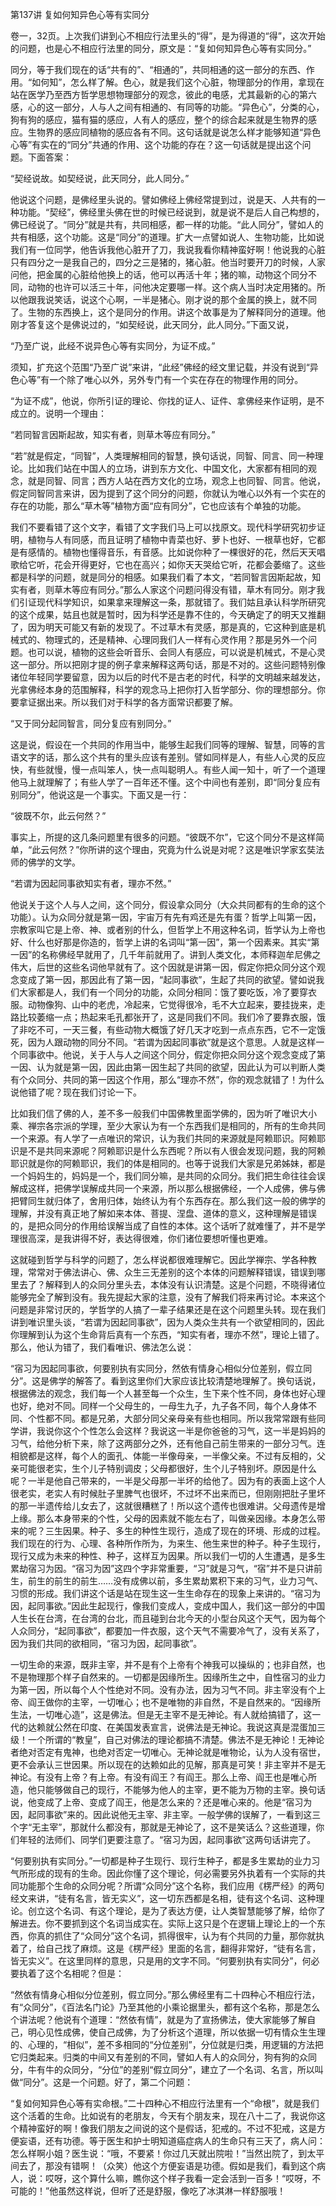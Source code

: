 第137讲 复如何知异色心等有实同分

卷一，32页。上次我们讲到心不相应行法里头的“得”，是为得道的“得”，这次开始的问题，也是心不相应行法里的同分，原文是：“复如何知异色心等有实同分。”

同分，等于我们现在的话“共有的”、“相通的”，共同相通的这一部分的东西、作用。“如何知”，怎么样了解。色心，就是我们这个心脏，物理部分的作用，拿现在站在医学乃至西方哲学思想物理部分的观念，彼此的电感，尤其最新的心的第六感，心的这一部分，人与人之间有相通的、有同等的功能。“异色心”，分类的心，狗有狗的感应，猫有猫的感应，人有人的感应，整个的综合起来就是生物界的感应。生物界的感应同植物的感应各有不同。这句话就是说怎么样才能够知道“异色心等”有实在的“同分”共通的作用、这个功能的存在？这一句话就是提出这个问题。下面答案：

“契经说故。如契经说，此天同分，此人同分。”

他说这个问题，是佛经里头说的。譬如佛经上佛经常提到过，说是天、人共有的一种功能。“契经”，佛经里头佛在世的时候已经说到，就是说不是后人自己构想的，佛已经说了。“同分”就是共有，共同相感，都一样的功能。“此人同分”，譬如人的共有相感，这个功能。这是“同分”的道理。扩大一点譬如说人、生物功能，比如说我们有一位同学，他告诉我他心脏开了刀，我说我看你精神蛮好啊！他说我的心脏只有四分之一是我自己的，四分之三是猪的，猪心脏。他当时要开刀的时候，人家问他，把金属的心脏给他换上的话，他可以再活十年；猪的嘛，动物这个同分不同，动物的也许可以活三十年，问他决定要哪一样。这个病人当时决定用猪的。所以他跟我说笑话，说这个心啊，一半是猪心。刚才说的那个金属的换上，就不同了。生物的东西换上，这个是同分的作用。讲这个故事是为了解释同分的道理。他刚才答复这个是佛说过的，“如契经说，此天同分，此人同分。”下面又说，

“乃至广说，此经不说异色心等有实同分，为证不成。”

须知，扩充这个范围“乃至广说”来讲，“此经”佛经的经文里记载，并没有说到“异色心等”有一个除了唯心以外，另外专门有一个实在存在的物理作用的同分。

“为证不成”，他说，你所引证的理论、你找的证人、证件、拿佛经来作证明，是不成立的。说明一个理由：

“若同智言因斯起故，知实有者，则草木等应有同分。”

“若”就是假定，“同智”，人类理解相同的智慧，换句话说，同智、同言、同一种理论。比如我们站在中国人的立场，讲到东方文化、中国文化，大家都有相同的观念，就是同智、同言；西方人站在西方文化的立场，观念上也同智、同言。他说，假定同智同言来讲，因为提到了这个同分的问题，你就认为唯心以外有一个实在的存在的功能，那么“草木等”植物方面“应有同分”，它也应该有个单独的功能。

我们不要看错了这个文字，看错了文字我们马上可以找原文。现代科学研究初步证明，植物与人有同感，而且证明了植物中青菜也好、萝卜也好、一根草也好，它都是有感情的。植物也懂得音乐，有音感。比如说你种了一棵很好的花，然后天天唱歌给它听，花会开得更好，它也在高兴；如你天天哭给它听，花都会萎缩了。这些都是科学的问题，就是同分的相感。如果我们看了本文，“若同智言因斯起故，知实有者，则草木等应有同分。”那么人家这个问题问得没有错，草木有同分。刚才我们引证现代科学知识，如果拿来理解这一条，那就错了。我们姑且承认科学所研究的这个成果，姑且也就是暂时，因为科学还是靠不住的，今天确定了的明天又推翻了，因为明天可能又有新的发现了。不过草木有灵感，那是真的，它这种到底是机械式的、物理式的，还是精神、心理同我们人一样有心灵作用？那是另外一个问题。也可以说，植物的这些会听音乐、会同人有感应，可以说是机械式，不是心灵这一部分。所以把刚才提的例子拿来解释这两句话，那是不对的。这些问题特别像诸位年轻同学要留意，因为以后的时代不是古老的时代，科学的文明越来越发达，光拿佛经本身的范围解释，科学的观念马上把你打入哲学部分、你的理想部分。你要拿证据出来。所以我们对于科学的各方面常识都要了解。

“又于同分起同智言，同分复应有别同分。”

这是说，假设在一个共同的作用当中，能够生起我们同等的理解、智慧，同等的言语文字的话，那么这个共有的里头应该有差别。譬如同样是人，有些人心灵的反应快，有些就慢，慢一点叫笨人，快一点叫聪明人。有些人闻一知十，听了一个道理他马上就理解了；有些人学了一百年还不懂。这个中间也有差别，即“同分复应有别同分”，他说这是一个事实。下面又是一行：

“彼既不尔，此云何然？”

事实上，所提的这几条问题里有很多的问题。“彼既不尔”，它这个同分不是这样简单，“此云何然？”你所讲的这个理由，究竟为什么说是对呢？这是唯识学家玄奘法师的佛学的文学。

“若谓为因起同事欲知实有者，理亦不然。”

他说关于这个人与人之间，这个同分，假设拿众同分（大众共同都有的生命的这个功能）。认为众同分就是第一因，宇宙万有先有鸡还是先有蛋？哲学上叫第一因，宗教家叫它是上帝、神、或者别的什么，但哲学上不用这种名词，哲学认为上帝也好、什么也好那是你造的，哲学上讲的名词叫“第一因”，第一个因素来。其实“第一因”的名称佛经早就用了，几千年前就用了。讲到人类文化，本师释迦牟尼佛之伟大，后世的这些名词他早就有了。这个因就是讲第一因，假定你把众同分这个观念变成了第一因，那因此有了第一因，“起同事欲”，生起了共同的欲望。譬如说我们大家都是人，我们有一个同分的功能，众同分相同：饿了要吃饭，冷了要穿衣服。动物像狗、山中的老虎，冷起来，它觉得很冷，毛不大立起来，要挂拢来，走路比较萎缩一点；热起来毛孔都张开了，这是同我们不同。我们冷了要靠衣服，饿了非吃不可，一天三餐，有些动物大概饿了好几天才吃到一点点东西，它不一定饿死，因为人跟动物的同分不同。“若谓为因起同事欲”就是这个意思。人就是这样一个同事欲中。他说，关于人与人之间这个同分，假定你把众同分这个观念变成了第一因、认为就是第一因，因此由第一因生起了共同的欲望，因此认为可以判断人类有个众同分、共同的第一因这个作用，那么“理亦不然”，你的观念就错了！为什么说他错了呢？现在我们讨论一下。

比如我们信了佛的人，差不多一般我们中国佛教里面学佛的，因为听了唯识大小乘、禅宗各宗派的学理，至少大家认为有一个东西我们是相同的，所有的生命共同一个来源。有人学了一点唯识的常识，认为我们共同的来源就是阿赖耶识。阿赖耶识是不是共同来源呢？阿赖耶识是什么东西呢？所以有人很会发现问题，我的阿赖耶识就是你的阿赖耶识，我们的体是相同的。也等于说我们大家是兄弟姊妹，都是一个妈妈生的，妈妈是一个，我们同分嘛，是共同的众同分。我们把生命往往会误解成这样，把佛学误解成共同一个来源，所以那么根据佛经，一个人成佛，佛与佛把臂同生就归体了，舍用归体，始终认为有个东西存在。那么我们这一般的佛学的理解，并没有真正地了解如来本体、菩提、涅盘、道体的意义，这种理解是错误的，是把众同分的作用给误解当成了自性的本体。这个话听了就难懂了，并不是学理很高深，是我讲得不好，表达得很难，你们诸位要想听懂也更难。

这就碰到哲学与科学的问题了，怎么样说都很难理解它。因此学禅宗、学各种教理，常常对于佛法讲心、佛、众生三无差别的这个本体的问题解释错误，错误到哪里去了？解释到人的众同分里头去，本体没有认识清楚。这是个问题，不晓得诸位能够完全了解到没有。我先提起大家的注意，没有了解我们将来再讨论。本来这个问题是非常讨厌的，学哲学的人搞了一辈子结果还是在这个问题里头转。现在我们讲到唯识里头谈，“若谓为因起同事欲”，因为人类众生共有一个欲望相同的，因此你理解到认为这个生命背后真有一个东西，“知实有者，理亦不然”，理论上错了。那么，他认为错了，我们看唯识、佛法怎么说：

“宿习为因起同事欲，何要别执有实同分，然依有情身心相似分位差别，假立同分”。这是佛学的解答了。看到这里你们大家应该比较清楚地理解了。换句话说，根据佛法的观念，我们每一个人甚至每一个众生，生下来个性不同，身体也好心理也好，绝对不同。同样一个父母生的，一母生九子，九子各不同，每个人身体不同、个性都不同。都是兄弟，大部分同父亲母亲有些也相同。所以我常常跟有些同学讲，我说你这个个性怎么会这样？我说这一半是你爸爸的习气，这一半是妈妈的习气，给他分析下来，除了这两部分之外，还有他自己前生带来的一部分习气。连相貌都是这样，每个人的面孔、体能一半像母亲，一半像父亲。不过有反相的，父亲可能很老实，生个儿子特别调皮；父母都很好，生个儿子特别坏。原因是什么呢？一半是他自己带来的，一半是父母那一半坏的给他了。因为有的表面上这个人很老实，老实人有时候肚子里脾气也很坏，不过坏不出来而已，但刚刚把肚子里坏的那一半遗传给儿女去了，这就很糟糕了！所以这个遗传也很难讲。父母遗传是增上缘。那么本身带来的个性，父母的因素就不能左右了，叫做亲因缘。本身怎么带来的呢？三生因果。种子、多生的种性生现行，造成了现在的环境、形成的过程。我们现在的行为、心理、各种所作所为，为来生、他生来世的种子。种子生现行，现行又成为未来的种性、种子，这样互为因果。所以我们一切的人生遭遇，是多生累劫宿习为因。“宿习为因”这四个字非常重要，“习”就是习气，“宿”并不是只讲前生，前生的前生的前生……没有成佛以前，多生累劫累积下来的习气，业力习气、习惯的形成。我们讲这个话是站在现生这一生生命存在的现象上来讲的。“宿习为因，起同事欲。”因此生起现行，像我们变成人，变成中国人，我们这一部分的中国人生长在台湾，在台湾的台北，而且碰到台北今天的小型台风这个天气，因为每个人众同分，“起同事欲”，都要加一件衣服，这个天气不需要冷气了，没有关系了，因为我们共同的欲相同，“宿习为因，起同事欲”。

一切生命的来源，既非主宰，并不是有个上帝有个神我可以操纵的；也非自然，也不是物理那个样子自然来的。一切都是因缘所生。因缘所生之中，自性宿习的业力为第一因，所以每个人个性绝对不同。没有办法，因为习气不同。非主宰没有个上帝、阎王做你的主宰，一切唯心；也不是唯物的非自然，不是自然来的。“因缘所生法，一切唯心造”，这是佛法。但是无主宰不是无神论。有人就给搞错了，这一代的达赖就公然在印度、在美国发表宣言，说佛法是无神论。我说这真是混蛋加三级！一个所谓的“教皇”，自己对佛法的理论都搞不清楚。佛法不是无神论！无神论者绝对否定有鬼神，也绝对否定一切唯心。无神论就是唯物论，认为人没有宿世，更不会承认三世因果。所以现在的达赖如此的见解，那真是可笑！非主宰并不是无神论。有没有上帝？有上帝。有没有阎王？有阎王。那么上帝、阎王也是唯心所造，他只能够做自己的现行，不能够为他人的主宰，更不能为万物的主宰。换句话说，他变成了上帝、变成了阎王，他是怎么来的？还是唯心来的。他是“宿习为因，起同事欲”来的。因此说他无主宰、非主宰。一般学佛的误解了，一看到这三个字“无主宰”，那就什么都没有，那就是无神论了，这不是笑话么？这些道理，你们年轻的法师们、同学们更要注意了。“宿习为因，起同事欲”这两句话讲完了。

“何要别执有实同分。”一切都是种子生现行、现行生种子，都是多生累劫的业力习气所形成的现有的生命。因此你懂了这个理论，何必需要另外执着有一个实际的共同功能那个生命的众同分呢？所谓“众同分”这个名称，我们应用《楞严经》的两句经文来讲，“徒有名言，皆无实义”，这一切东西都是名相，徒有这个名词、这种理论。创立这个名词、有这个理论，是为了表达方便，让人类智慧能够了解，给你了解进去。你不要抓到这个名词当成实在。实际上这只是个在逻辑上理论上的一个东西，你真的抓住了“众同分”这个名词，抓得很牢，认为有个共同的力量，那你就执着了，给自己找了麻烦。这是《楞严经》里面的名言，翻得非常好，“徒有名言，皆无实义”。在这里同样的意思，只是用的文字不同。“何要别执有实同分”，何必要执着了这个名相呢？但是：

“然依有情身心相似分位差别，假立同分。”那么佛经里有二十四种心不相应行法，有“众同分”，《百法名门论》乃至其他的小乘论据里头，都有这个名称，那是怎么个讲法呢？他说有个道理：“然依有情”，就是为了宣扬佛法，使大家能够了解自己，明心见性成佛，使自己成佛，为了分析这个道理，所以依据一切有情众生生理的、心理的，“相似”，差不多相同的“分位差别”，分位就是归类，用逻辑的方法把它归类起来。归类的中间又有差别的不同，譬如人有人的众同分，狗有狗的众同分，牛有牛的众同分，“分位”的差别“假立同分”，建立了一个名词、名言，所以叫做“同分”。这是一个问题。好了，第二个问题：

“复如何知异色心等有实命根。”二十四种心不相应行法里有一个“命根”，就是我们这个活着的生命。比如说有的老朋友，今天有个朋友来，现在八十二了，我说你这个精神蛮好的啊！像我们朋友之间说的这个是假话，犯戒的。不过不犯戒，这是方便妄语，还有功德。等于医生和护士明知道癌症病人的生命只有三天了，病人问：怎么样啊小姐？医生说：“哦，不要紧！你过几天就出院啦！”当然出院了，到太平间去了，那没有错啊！（众笑）他这个方便妄语是功德。假如是我们，看到这个病人，说：哎呀，这个算什么嘛，瞧你这个样子我看一定会活到一百多！“哎呀，不可能的！”他虽然这样说，但听了还是舒服，像吃了冰淇淋一样舒服哦！


